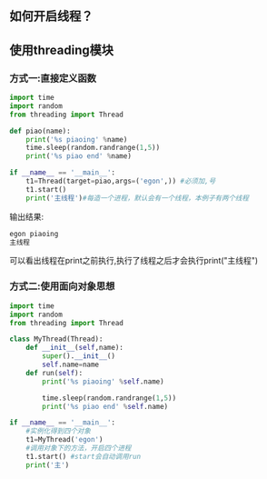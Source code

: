 ## 如何开启线程？

## 使用threading模块

### 方式一:直接定义函数

```python
import time
import random
from threading import Thread

def piao(name):
    print('%s piaoing' %name)
    time.sleep(random.randrange(1,5))
    print('%s piao end' %name)

if __name__ == '__main__':
    t1=Thread(target=piao,args=('egon',)) #必须加,号
    t1.start()
    print('主线程')#每造一个进程，默认会有一个线程，本例子有两个线程
```

输出结果:

```python
egon piaoing
主线程
```
可以看出线程在print之前执行,执行了线程之后才会执行print("主线程")

### 方式二:使用面向对象思想
```python
import time
import random
from threading import Thread

class MyThread(Thread):
    def __init__(self,name):
        super().__init__()
        self.name=name
    def run(self):
        print('%s piaoing' %self.name)

        time.sleep(random.randrange(1,5))
        print('%s piao end' %self.name)

if __name__ == '__main__':
    #实例化得到四个对象
    t1=MyThread('egon')
    #调用对象下的方法，开启四个进程
    t1.start() #start会自动调用run
    print('主')
```
